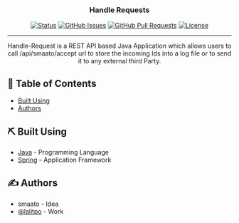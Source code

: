 <h3 align="center">Handle Requests</h3>

<div align="center">

[![Status](https://img.shields.io/badge/status-active-success.svg)]()
[![GitHub Issues](https://img.shields.io/github/issues/kylelobo/The-Documentation-Compendium.svg)](https://github.com/kylelobo/The-Documentation-Compendium/issues)
[![GitHub Pull Requests](https://img.shields.io/github/issues-pr/kylelobo/The-Documentation-Compendium.svg)](https://github.com/kylelobo/The-Documentation-Compendium/pulls)
[![License](https://img.shields.io/badge/license-MIT-blue.svg)](/LICENSE)

</div>

---

<p align="center"> Handle-Request is a REST API based Java Application which allows users to call /api/smaato/accept url to store the incoming Ids into a log file or to send it to any external third Party.
    <br> 
</p>

## 📝 Table of Contents

- [Built Using](#built_using) 
- [Authors](#authors) 


## ⛏️ Built Using <a name = "built_using"></a>

- [Java](https://www.java.com/en/) - Programming Language
- [Spring](https://spring.io) - Application Framework

## ✍️ Authors <a name = "authors"></a>

- smaato - Idea
- [@lalitpo](https://github.com/lalitpo) -  Work

